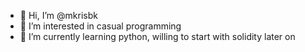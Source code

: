 - 👋 Hi, I’m @mkrisbk
- 👀 I’m interested in casual programming
- 🌱 I’m currently learning python, willing to start with solidity later on
